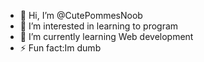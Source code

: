 - 👋 Hi, I’m @CutePommesNoob
- 👀 I’m interested in learning to program
- 🌱 I’m currently learning Web development
- ⚡ Fun fact:Im dumb

<!---
CutePommesNoob/CutePommesNoob is a ✨ special ✨ repository because its `README.md` (this file) appears on your GitHub profile.
You can click the Preview link to take a look at your changes.
--->
